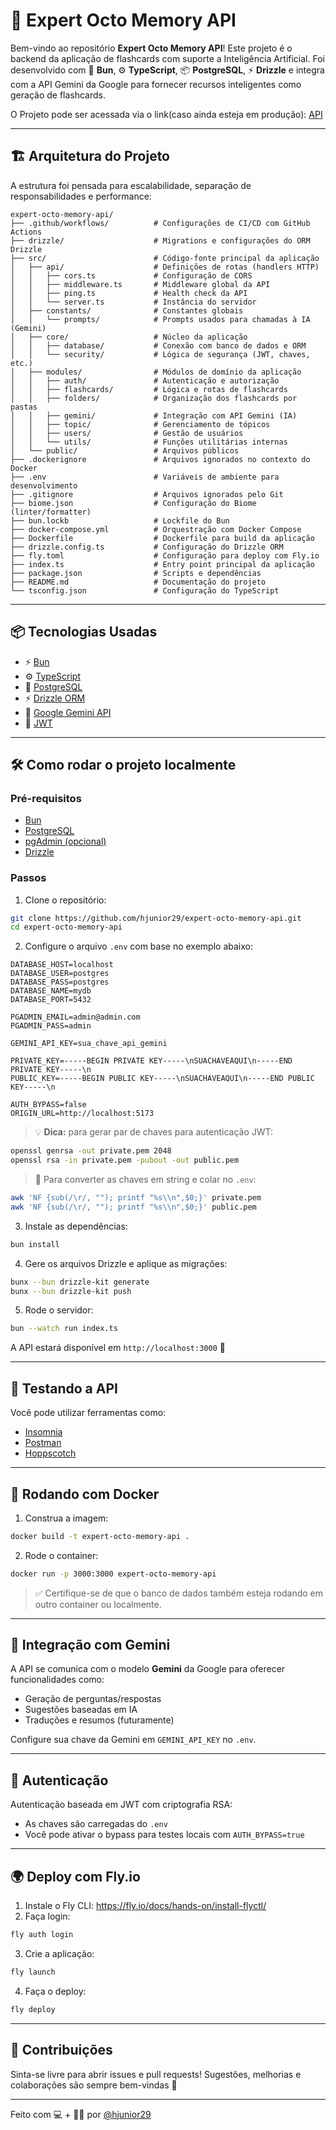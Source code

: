 # 🧠 Expert Octo Memory API

Bem-vindo ao repositório **Expert Octo Memory API**! Este projeto é o backend da aplicação de flashcards com suporte a Inteligência Artificial. Foi desenvolvido com 💨 **Bun**, ⚙️ **TypeScript**, 📦 **PostgreSQL**, ⚡️ **Drizzle** e integra com a API Gemini da Google para fornecer recursos inteligentes como geração de flashcards.

O Projeto pode ser acessada via o link(caso ainda esteja em produção): [API](https://expert-octo-memory-api.fly.dev/)


---

## 🏗️ Arquitetura do Projeto

A estrutura foi pensada para escalabilidade, separação de responsabilidades e performance:

```
expert-octo-memory-api/
├── .github/workflows/          # Configurações de CI/CD com GitHub Actions
├── drizzle/                    # Migrations e configurações do ORM Drizzle
├── src/                        # Código-fonte principal da aplicação
│   ├── api/                    # Definições de rotas (handlers HTTP)
│   │   ├── cors.ts             # Configuração de CORS
│   │   ├── middleware.ts       # Middleware global da API
│   │   ├── ping.ts             # Health check da API
│   │   └── server.ts           # Instância do servidor
│   ├── constants/              # Constantes globais
│   │   └── prompts/            # Prompts usados para chamadas à IA (Gemini)
│   ├── core/                   # Núcleo da aplicação
│   │   ├── database/           # Conexão com banco de dados e ORM
│   │   └── security/           # Lógica de segurança (JWT, chaves, etc.)
│   ├── modules/                # Módulos de domínio da aplicação
│   │   ├── auth/               # Autenticação e autorização
│   │   ├── flashcards/         # Lógica e rotas de flashcards
│   │   ├── folders/            # Organização dos flashcards por pastas
│   │   ├── gemini/             # Integração com API Gemini (IA)
│   │   ├── topic/              # Gerenciamento de tópicos
│   │   ├── users/              # Gestão de usuários
│   │   └── utils/              # Funções utilitárias internas
│   └── public/                 # Arquivos públicos
├── .dockerignore               # Arquivos ignorados no contexto do Docker
├── .env                        # Variáveis de ambiente para desenvolvimento
├── .gitignore                  # Arquivos ignorados pelo Git
├── biome.json                  # Configuração do Biome (linter/formatter)
├── bun.lockb                   # Lockfile do Bun
├── docker-compose.yml          # Orquestração com Docker Compose
├── Dockerfile                  # Dockerfile para build da aplicação
├── drizzle.config.ts           # Configuração do Drizzle ORM
├── fly.toml                    # Configuração para deploy com Fly.io
├── index.ts                    # Entry point principal da aplicação
├── package.json                # Scripts e dependências
├── README.md                   # Documentação do projeto
└── tsconfig.json               # Configuração do TypeScript
```

---

## 📦 Tecnologias Usadas

- ⚡ [Bun](https://bun.sh/)
- ⚙️ [TypeScript](https://www.typescriptlang.org/)
- 🐘 [PostgreSQL](https://www.postgresql.org/)
- ⚡️ [Drizzle ORM](https://orm.drizzle.team/)
- 🧠 [Google Gemini API](https://ai.google.dev/)
- 🔐 [JWT](https://jwt.io/introduction)

---

## 🛠️ Como rodar o projeto localmente

### Pré-requisitos

- [Bun](https://bun.sh/)
- [PostgreSQL](https://www.postgresql.org/)
- [pgAdmin (opcional)](https://www.pgadmin.org/)
- [Drizzle](https://orm.drizzle.team/)

### Passos

1. Clone o repositório:

```bash
git clone https://github.com/hjunior29/expert-octo-memory-api.git
cd expert-octo-memory-api
```

2. Configure o arquivo `.env` com base no exemplo abaixo:

```
DATABASE_HOST=localhost
DATABASE_USER=postgres
DATABASE_PASS=postgres
DATABASE_NAME=mydb
DATABASE_PORT=5432

PGADMIN_EMAIL=admin@admin.com
PGADMIN_PASS=admin

GEMINI_API_KEY=sua_chave_api_gemini

PRIVATE_KEY=-----BEGIN PRIVATE KEY-----\nSUACHAVEAQUI\n-----END PRIVATE KEY-----\n
PUBLIC_KEY=-----BEGIN PUBLIC KEY-----\nSUACHAVEAQUI\n-----END PUBLIC KEY-----\n

AUTH_BYPASS=false
ORIGIN_URL=http://localhost:5173
```

> 💡 **Dica:** para gerar par de chaves para autenticação JWT:
```bash
openssl genrsa -out private.pem 2048
openssl rsa -in private.pem -pubout -out public.pem
```

> 🔁 Para converter as chaves em string e colar no `.env`:
```bash
awk 'NF {sub(/\r/, ""); printf "%s\\n",$0;}' private.pem
awk 'NF {sub(/\r/, ""); printf "%s\\n",$0;}' public.pem
```

3. Instale as dependências:

```bash
bun install
```

4. Gere os arquivos Drizzle e aplique as migrações:

```bash
bunx --bun drizzle-kit generate
bunx --bun drizzle-kit push
```

5. Rode o servidor:

```bash
bun --watch run index.ts
```

A API estará disponível em `http://localhost:3000` 🚀

---

## 🧪 Testando a API

Você pode utilizar ferramentas como:

- [Insomnia](https://insomnia.rest/)
- [Postman](https://www.postman.com/)
- [Hoppscotch](https://hoppscotch.io/)

---

## 🐳 Rodando com Docker

1. Construa a imagem:

```bash
docker build -t expert-octo-memory-api .
```

2. Rode o container:

```bash
docker run -p 3000:3000 expert-octo-memory-api
```

> ✅ Certifique-se de que o banco de dados também esteja rodando em outro container ou localmente.

---

## 🤖 Integração com Gemini

A API se comunica com o modelo **Gemini** da Google para oferecer funcionalidades como:

- Geração de perguntas/respostas
- Sugestões baseadas em IA
- Traduções e resumos (futuramente)

Configure sua chave da Gemini em `GEMINI_API_KEY` no `.env`.

---

## 🔐 Autenticação

Autenticação baseada em JWT com criptografia RSA:

- As chaves são carregadas do `.env`
- Você pode ativar o bypass para testes locais com `AUTH_BYPASS=true`

---

## 🌍 Deploy com Fly.io

1. Instale o Fly CLI: https://fly.io/docs/hands-on/install-flyctl/
2. Faça login:

```bash
fly auth login
```

3. Crie a aplicação:

```bash
fly launch
```

4. Faça o deploy:

```bash
fly deploy
```

---

## 🤝 Contribuições

Sinta-se livre para abrir issues e pull requests! Sugestões, melhorias e colaborações são sempre bem-vindas 💛

---

Feito com 💻 + 🫶🏾 por [@hjunior29](https://github.com/hjunior29)
